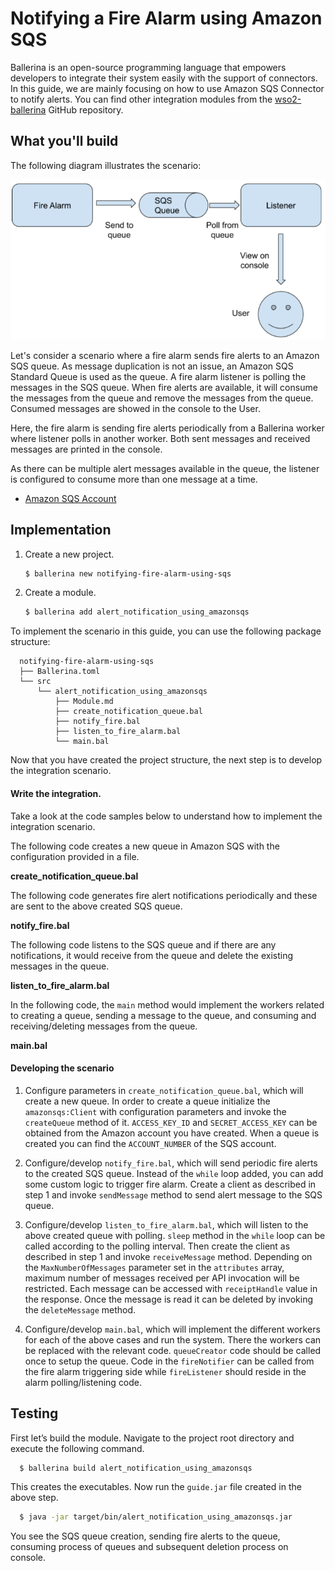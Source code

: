 # Notifying a Fire Alarm using Amazon SQS

Ballerina is an open-source programming language that empowers developers to integrate their system easily with the 
support of connectors. In this guide, we are mainly focusing on how to use Amazon SQS Connector to notify alerts. 
You can find other integration modules from the [wso2-ballerina](https://github.com/wso2-ballerina) GitHub repository.

## What you'll build

The following diagram illustrates the scenario:

![Message flow diagram image](../../../../../assets/img/sqs-alert.png)

Let's consider a scenario where a fire alarm sends fire alerts to an Amazon SQS queue. As message duplication is not an issue, an Amazon SQS Standard Queue is used as the queue. A fire alarm listener is polling the messages in the SQS queue. When fire alerts are available, it will consume the messages from the queue and remove the messages from the queue. Consumed messages are showed in the console to the User.

Here, the fire alarm is sending fire alerts periodically from a Ballerina worker where listener polls in another worker. Both sent messages and received messages are printed in the console.

As there can be multiple alert messages available in the queue, the listener is configured to consume more than one message at a time.

<!-- INCLUDE_MD: ../../../../../tutorial-prerequisites.md -->

- [Amazon SQS Account](https://aws.amazon.com/sqs/)

<!-- INCLUDE_MD: ../../../../../tutorial-get-the-code.md -->

## Implementation

1. Create a new project.

    ```bash
    $ ballerina new notifying-fire-alarm-using-sqs
    ```

2. Create a module.

    ```bash
    $ ballerina add alert_notification_using_amazonsqs
    ```

To implement the scenario in this guide, you can use the following package structure:

```
  notifying-fire-alarm-using-sqs
  ├── Ballerina.toml
  └── src
      └── alert_notification_using_amazonsqs
          ├── Module.md
          ├── create_notification_queue.bal
          ├── notify_fire.bal
          ├── listen_to_fire_alarm.bal
          └── main.bal
```

Now that you have created the project structure, the next step is to develop the integration scenario.

#### Write the integration.

Take a look at the code samples below to understand how to implement the integration scenario.

The following code creates a new queue in Amazon SQS with the configuration provided in a file.

**create_notification_queue.bal**
<!-- INCLUDE_CODE: src/alert_notification_using_amazonsqs/create_notification_queue.bal -->

The following code generates fire alert notifications periodically and these are sent to the above created SQS queue.

**notify_fire.bal**
<!-- INCLUDE_CODE: src/alert_notification_using_amazonsqs/notify_fire.bal -->

The following code listens to the SQS queue and if there are any notifications, it would receive from the queue and delete the existing messages in the queue.

**listen_to_fire_alarm.bal**
<!-- INCLUDE_CODE: src/alert_notification_using_amazonsqs/listen_to_fire_alarm.bal -->

In the following code, the `main` method would implement the workers related to creating a queue, sending a message to the queue, and consuming and receiving/deleting messages from the queue.

**main.bal**
<!-- INCLUDE_CODE: src/alert_notification_using_amazonsqs/main.bal -->

#### Developing the scenario

1. Configure parameters in `create_notification_queue.bal`, which will create a new queue. In order to create a queue initialize the `amazonsqs:Client` with configuration parameters and invoke the `createQueue` method of it. `ACCESS_KEY_ID` and `SECRET_ACCESS_KEY` can be obtained from the Amazon account you have created. When a queue is created you can find the `ACCOUNT_NUMBER` of the SQS account.

2. Configure/develop `notify_fire.bal`, which will send periodic fire alerts to the created SQS queue. Instead of the `while` loop added, you can add some custom logic to trigger fire alarm. Create a client as described in step 1 and invoke `sendMessage` method to send alert message to the SQS queue.

3. Configure/develop `listen_to_fire_alarm.bal`, which will listen to the above created queue with polling. `sleep` method in the `while` loop can be called according to the polling interval. Then create the client as described in step 1 and invoke `receiveMessage` method. Depending on the `MaxNumberOfMessages` parameter set in the `attributes` array, maximum number of messages received per API invocation will be restricted. Each message can be accessed with `receiptHandle` value in the response. Once the message is read it can be deleted by invoking the `deleteMessage` method.

4. Configure/develop `main.bal`, which will implement the different workers for each of the above cases and run the system. There the workers can be replaced with the relevant code. `queueCreator` code should be called once to setup the queue. Code in the `fireNotifier` can be called from the fire alarm triggering side while `fireListener` should reside in the alarm polling/listening code.

## Testing

First let’s build the module. Navigate to the project root directory and execute the following command.

```bash
  $ ballerina build alert_notification_using_amazonsqs
```

This creates the executables. Now run the `guide.jar` file created in the above step.

```bash
  $ java -jar target/bin/alert_notification_using_amazonsqs.jar
```

You see the SQS queue creation, sending fire alerts to the queue, consuming process of queues and subsequent deletion process on console.
